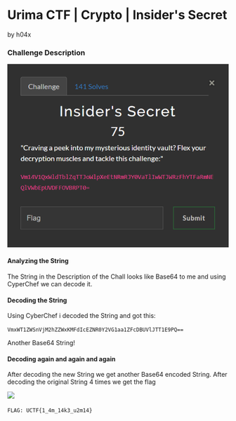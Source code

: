 # Urima CTF | Crypto | Insider's Secret 

by h04x

### Challenge Description 

![](./description.png)

#### Analyzing the String

The String in the Description of the Chall looks like Base64 to me and using CyperChef we can decode it.

#### Decoding the String 

Using CyberChef i decoded the String and got this:

```VmxWT1ZWSnVjM2hZZWxKMFdIcEZNR0Y2VG1aa1ZFcDBUVlJTT1E9PQ==```

Another Base64 String!

#### Decoding again and again and again

After decoding the new String we get another Base64 encoded String. 
After decoding the original String 4 times we get the flag

![](./flag.png)

`FLAG: UCTF{1_4m_14k3_u2m14}`
